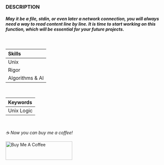 ### DESCRIPTION
##### May it be a file, stdin, or even later a network connection, you will always need a way to read content line by line. It is time to start working on this function, which will be essential for your future projects.
<br>

| Skills |
| :--- |
| Unix |
| Rigor |
| Algorithms & AI |

<br>

| Keywords |
| :--- |
| Unix Logic |

<br>


 *☕️ Now you can buy me a coffee!*
 
<a href="https://www.buymeacoffee.com/yakupacs" target="_blank"><img src="https://cdn.buymeacoffee.com/buttons/v2/default-yellow.png" alt="Buy Me A Coffee" style="height: 60px !important;width: 217px !important;" ></a>
